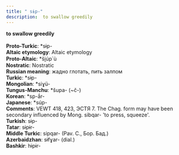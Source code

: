 ```yaml
---
title: " sɨp-"
description:  to swallow greedily
---
```

<strong> to swallow greedily</strong><br><br>
<strong>Proto-Turkic</strong>:  *sɨp-<br>
<strong>Altaic etymology</strong>:  Altaic etymology<br>
<strong> Proto-Altaic</strong>:  *ši̯úp`ù<br>
<strong>Nostratic</strong>:  Nostratic<br>
<strong>Russian meaning</strong>:  жадно глотать, пить залпом<br>
<strong>Turkic</strong>:  *sɨp-<br>
<strong>Mongolian</strong>:  *siɣü-<br>
<strong>Tungus-Manchu</strong>:  *šupa- (~č-)<br>
<strong>Korean</strong>:  *sp-ắr-<br>
<strong>Japanese</strong>:  *súp-<br>
<strong>Comments</strong>:  VEWT 418, 423, ЭСТЯ 7. The Chag. form may have been secondary influenced by Mong. sibqar- 'to press, squeeze'.<br>
<strong>Turkish</strong>:  sɨp-<br>
<strong>Tatar</strong>:  sɨpɨr-<br>
<strong>Middle Turkic</strong>:  sipqar- (Pav. C., Бор. Бад.)<br>
<strong>Azerbaidzhan</strong>:  sɨfɣar- (dial.)<br>
<strong>Bashkir</strong>:  hɨpɨr-<br>


